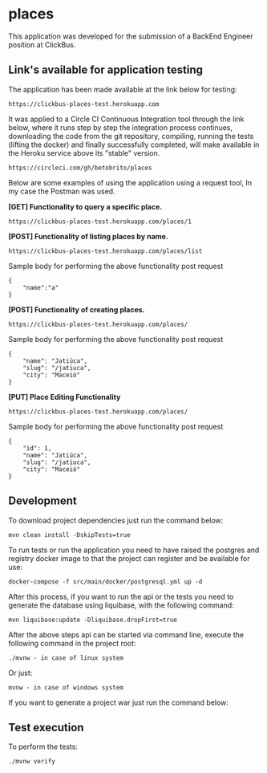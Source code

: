 # places

This application was developed for the submission of a BackEnd Engineer position at ClickBus.

## Link's available for application testing

The application has been made available at the link below for testing:

    https://clickbus-places-test.herokuapp.com
    
It was applied to a Circle CI Continuous Integration tool through the link below, where it runs step by step the 
integration process continues, downloading the code from the git repository, compiling, running the tests (lifting the 
docker) and finally successfully completed, will make available in the Heroku service above its "stable" version.

    https://circleci.com/gh/betobrito/places
    
Below are some examples of using the application using a request tool, In my case the Postman was used.

<b>[GET] Functionality to query a specific place.</b>

    https://clickbus-places-test.herokuapp.com/places/1

<b>[POST] Functionality of listing places by name.</b>

    https://clickbus-places-test.herokuapp.com/places/list
    
Sample body for performing the above functionality post request

    {
        "name":"a"
    }

<b>[POST] Functionality of creating places.</b>

    https://clickbus-places-test.herokuapp.com/places/

Sample body for performing the above functionality post request

    {
        "name": "Jatiúca",
        "slug": "/jatiuca",
        "city": "Maceió"
    }
    
<b>[PUT] Place Editing Functionality</b>

    https://clickbus-places-test.herokuapp.com/places/
    
Sample body for performing the above functionality post request
    
    {
        "id": 1,
        "name": "Jatiúca",
        "slug": "/jatiuca",
        "city": "Maceió"
    }

## Development

To download project dependencies just run the command below:

    mvn clean install -DskipTests=true
    
To run tests or run the application you need to have raised the postgres and registry docker image to
that the project can register and be available for use:

    docker-compose -f src/main/docker/postgresql.yml up -d
    
After this process, if you want to run the api or the tests you need to generate the database using liquibase,
with the following command:

    mvn liquibase:update -Dliquibase.dropFirst=true

After the above steps api can be started via command line, execute the following command in the project root:

    ./mvnw - in case of linux system
    
   Or just:
    
    mvnw - in case of windows system
    
If you want to generate a project war just run the command below:

## Test execution

To perform the tests:

    ./mvnw verify
